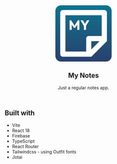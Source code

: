 <br>
<p align="center">
  <a href="https://my-notes.royman.dev/" target="_blank" rel="noopener noreferrer">
    <img width="180" src="public/My%20Notes.svg" alt="My Notes logo">
  </a>
</p>

<h2 align='center'>My Notes</h2>

<p align='center'>Just a regular notes app.</p>
<br>

## Built with

- Vite
- React 18
- Firebase
- TypeScript
- React Router
- Tailwindcss - using Outfit fonts
- Jotai
